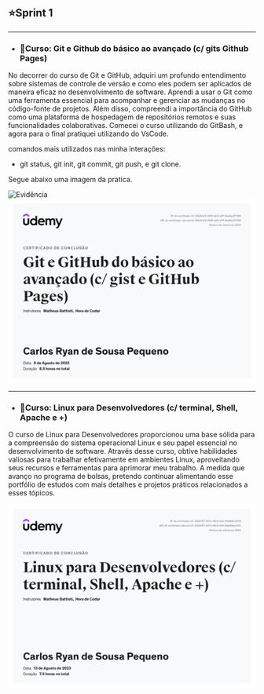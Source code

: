 ## ⭐Sprint 1

---
- ### 📌Curso: Git e Github do básico ao avançado (c/ gits Github Pages)

No decorrer do curso de Git e GitHub, adquiri um profundo entendimento sobre sistemas de controle de versão e como eles podem ser aplicados de maneira eficaz no desenvolvimento de software. Aprendi a usar o Git como uma ferramenta essencial para acompanhar e gerenciar as mudanças no código-fonte de projetos. Além disso, compreendi a importância do GitHub como uma plataforma de hospedagem de repositórios remotos e suas funcionalidades colaborativas. Comecei o curso utilizando do GitBash, e agora para o final pratiquei utilizando do VsCode.

comandos mais utilizados nas minha interações: 
-   git status, git init, git commit, git push, e git clone. 

Segue abaixo uma imagem da pratica.

<img src="https://github.com/CarlosRyan07/Programa-Bolsas-CompassUOL/blob/main/Sprint%201/Evid%C3%AAncias/Captura%20de%20tela%202023-08-15%20140426.png" alt="Evidência" width="700">


<img src="https://github.com/CarlosRyan07/Programa-Bolsas-CompassUOL/blob/main/img/Certificado_Git_e_Github.jpg" alt="Certificado do Git e Github" width="700">

---

- ### 📌Curso: Linux para Desenvolvedores (c/ terminal, Shell, Apache e +)

O curso de Linux para Desenvolvedores proporcionou uma base sólida para a compreensão do sistema operacional Linux e seu papel essencial no desenvolvimento de software. Através desse curso, obtive habilidades valiosas para trabalhar efetivamente em ambientes Linux, aproveitando seus recursos e ferramentas para aprimorar meu trabalho.
A medida que avanço no programa de bolsas, pretendo continuar alimentando esse portfólio de estudos com mais detalhes e projetos práticos relacionados a esses tópicos.

<img src="https://github.com/CarlosRyan07/Programa-Bolsas-CompassUOL/blob/main/img/Certificado_Linux.jpg" alt="Certificado de Linux" width="700">
